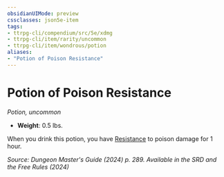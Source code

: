 ```yaml
---
obsidianUIMode: preview
cssclasses: json5e-item
tags:
- ttrpg-cli/compendium/src/5e/xdmg
- ttrpg-cli/item/rarity/uncommon
- ttrpg-cli/item/wondrous/potion
aliases: 
- "Potion of Poison Resistance"
---
```

# Potion of Poison Resistance
*Potion, uncommon*  


- **Weight**: 0.5 lbs.

When you drink this potion, you have [Resistance](Інструменти%20ДМ/CLI/rules/variant-rules/resistance-xphb.md) to poison damage for 1 hour.

*Source: Dungeon Master's Guide (2024) p. 289. Available in the <span title='Systems Reference Document (5.2)'>SRD</span> and the Free Rules (2024)*
